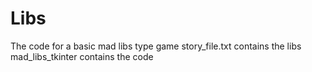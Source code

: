 # Libs

The code for a basic mad libs type game
story_file.txt contains the libs
mad_libs_tkinter contains the code
